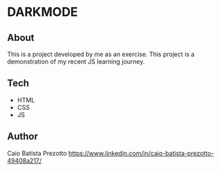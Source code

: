 # DARKMODE

## About

This is a project developed by me as an exercise. This project is a demonstration of my recent JS learning journey.

## Tech
- HTML
- CSS
- JS

## Author

Caio Batista Prezotto
https://www.linkedin.com/in/caio-batista-prezotto-49408a217/
